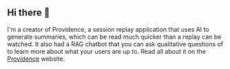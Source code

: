 ## Hi there 👋
I'm a creator of Providence, a session replay application that uses AI to generate summaries, which can be read much quicker than a replay can be watched.
It also had a RAG chatbot that you can ask qualitative questions of to learn more about what your users are up to. Read all about it on the [Providence](https://providence-replay.github.io/) website.
<!--
**gt-chase/gt-chase** is a ✨ _special_ ✨ repository because its `README.md` (this file) appears on your GitHub profile.

Here are some ideas to get you started:

- 🔭 I’m currently working on ...
- 🌱 I’m currently learning ...
- 👯 I’m looking to collaborate on ...
- 🤔 I’m looking for help with ...
- 💬 Ask me about ...
- 📫 How to reach me: ...
- 😄 Pronouns: ...
- ⚡ Fun fact: ...
-->
